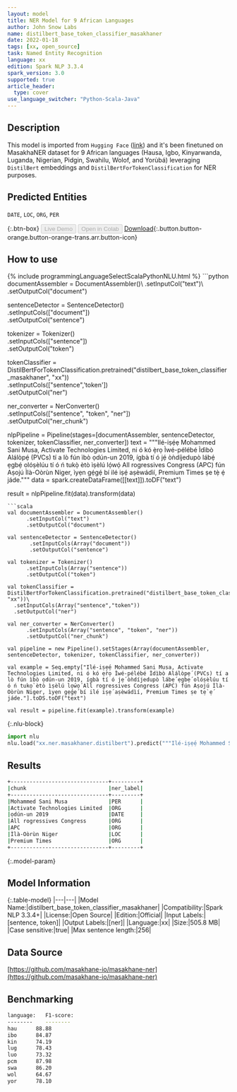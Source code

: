 ```yaml
---
layout: model
title: NER Model for 9 African Languages
author: John Snow Labs
name: distilbert_base_token_classifier_masakhaner
date: 2022-01-18
tags: [xx, open_source]
task: Named Entity Recognition
language: xx
edition: Spark NLP 3.3.4
spark_version: 3.0
supported: true
article_header:
  type: cover
use_language_switcher: "Python-Scala-Java"
---
```


## Description

This model is imported from `Hugging Face` ([link](https://huggingface.co/Davlan/distilbert-base-multilingual-cased-masakhaner)) and it's been finetuned on MasakhaNER dataset for 9 African languages (Hausa, Igbo, Kinyarwanda, Luganda, Nigerian, Pidgin, Swahilu, Wolof, and Yorùbá) leveraging `DistilBert` embeddings and `DistilBertForTokenClassification` for NER purposes.

## Predicted Entities

`DATE`, `LOC`, `ORG`, `PER`

{:.btn-box}
<button class="button button-orange" disabled>Live Demo</button>
<button class="button button-orange" disabled>Open in Colab</button>
[Download](https://s3.amazonaws.com/auxdata.johnsnowlabs.com/public/models/distilbert_base_token_classifier_masakhaner_xx_3.3.4_3.0_1642512428599.zip){:.button.button-orange.button-orange-trans.arr.button-icon}

## How to use



<div class="tabs-box" markdown="1">
{% include programmingLanguageSelectScalaPythonNLU.html %}
```python
documentAssembler = DocumentAssembler()\
      .setInputCol("text")\
      .setOutputCol("document")

sentenceDetector = SentenceDetector()\
       .setInputCols(["document"])\
       .setOutputCol("sentence")

tokenizer = Tokenizer()\
      .setInputCols(["sentence"])\
      .setOutputCol("token")

tokenClassifier = DistilBertForTokenClassification.pretrained("distilbert_base_token_classifier_masakhaner", "xx"))\
  .setInputCols(["sentence",'token'])\
  .setOutputCol("ner")

ner_converter = NerConverter()\
      .setInputCols(["sentence", "token", "ner"])\
      .setOutputCol("ner_chunk")
      
nlpPipeline = Pipeline(stages=[documentAssembler, sentenceDetector, tokenizer, tokenClassifier, ner_converter])
text = """Ilé-iṣẹ́ẹ Mohammed Sani Musa, Activate Technologies Limited, ni ó kó ẹ̀rọ Ìwé-pélébé Ìdìbò Alálòpẹ́ (PVCs) tí a lò fún ìbò ọdún-un 2019, ígbà tí ó jẹ́ òǹdíjedupò lábẹ́ ẹgbẹ́ olóṣèlúu tí ó ń tukọ̀ ètò ìṣèlú lọ́wọ́ All rogressives Congress (APC) fún Aṣojú Ìlà-Oòrùn Niger, ìyẹn gẹ́gẹ́ bí ilé iṣẹ́ aṣèwádìí, Premium Times ṣe tẹ̀ ẹ́ jáde."""
data = spark.createDataFrame([[text]]).toDF("text")

result = nlpPipeline.fit(data).transform(data)
```
```scala
val documentAssembler = DocumentAssembler()
      .setInputCol("text")
      .setOutputCol("document")

val sentenceDetector = SentenceDetector()
       .setInputCols(Array("document"))
       .setOutputCol("sentence")

val tokenizer = Tokenizer()
      .setInputCols(Array("sentence"))
      .setOutputCol("token")

val tokenClassifier = DistilBertForTokenClassification.pretrained("distilbert_base_token_classifier_masakhaner", "xx"))\
  .setInputCols(Array("sentence","token"))
  .setOutputCol("ner")

val ner_converter = NerConverter()
      .setInputCols(Array("sentence", "token", "ner"))
      .setOutputCol("ner_chunk")
      
val pipeline = new Pipeline().setStages(Array(documentAssembler, sentenceDetector, tokenizer, tokenClassifier, ner_converter))

val example = Seq.empty["Ilé-iṣẹ́ẹ Mohammed Sani Musa, Activate Technologies Limited, ni ó kó ẹ̀rọ Ìwé-pélébé Ìdìbò Alálòpẹ́ (PVCs) tí a lò fún ìbò ọdún-un 2019, ígbà tí ó jẹ́ òǹdíjedupò lábẹ́ ẹgbẹ́ olóṣèlúu tí ó ń tukọ̀ ètò ìṣèlú lọ́wọ́ All rogressives Congress (APC) fún Aṣojú Ìlà-Oòrùn Niger, ìyẹn gẹ́gẹ́ bí ilé iṣẹ́ aṣèwádìí, Premium Times ṣe tẹ̀ ẹ́ jáde."].toDS.toDF("text")

val result = pipeline.fit(example).transform(example)
```


{:.nlu-block}
```python
import nlu
nlu.load("xx.ner.masakhaner.distilbert").predict("""Ilé-iṣẹ́ẹ Mohammed Sani Musa, Activate Technologies Limited, ni ó kó ẹ̀rọ Ìwé-pélébé Ìdìbò Alálòpẹ́ (PVCs) tí a lò fún ìbò ọdún-un 2019, ígbà tí ó jẹ́ òǹdíjedupò lábẹ́ ẹgbẹ́ olóṣèlúu tí ó ń tukọ̀ ètò ìṣèlú lọ́wọ́ All rogressives Congress (APC) fún Aṣojú Ìlà-Oòrùn Niger, ìyẹn gẹ́gẹ́ bí ilé iṣẹ́ aṣèwádìí, Premium Times ṣe tẹ̀ ẹ́ jáde.""")
```

</div>

## Results

```bash
+-------------------------------+---------+
|chunk                          |ner_label|
+-------------------------------+---------+
|Mohammed Sani Musa             |PER      |
|Activate Technologies Limited  |ORG      |
|ọdún-un 2019                   |DATE     |
|All rogressives Congress       |ORG      |
|APC                            |ORG      |
|Ìlà-Oòrùn Niger                |LOC      |
|Premium Times                  |ORG      |
+-------------------------------+---------+
```

{:.model-param}
## Model Information

{:.table-model}
|---|---|
|Model Name:|distilbert_base_token_classifier_masakhaner|
|Compatibility:|Spark NLP 3.3.4+|
|License:|Open Source|
|Edition:|Official|
|Input Labels:|[sentence, token]|
|Output Labels:|[ner]|
|Language:|xx|
|Size:|505.8 MB|
|Case sensitive:|true|
|Max sentence length:|256|

## Data Source

[https://github.com/masakhane-io/masakhane-ner](https://github.com/masakhane-io/masakhane-ner)

## Benchmarking

```bash
language:   F1-score:
--------    --------
hau	     88.88
ibo	     84.87
kin	     74.19
lug	     78.43
luo	     73.32
pcm	     87.98
swa	     86.20
wol	     64.67
yor	     78.10
```
